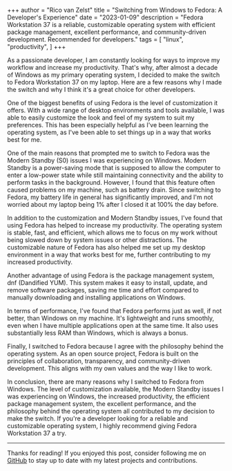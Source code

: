 +++
author = "Rico van Zelst"
title = "Switching from Windows to Fedora: A Developer's Experience"
date = "2023-01-09"
description = "Fedora Workstation 37 is a reliable, customizable operating system with efficient package management, excellent performance, and community-driven development. Recommended for developers."
tags = [
    "linux",
    "productivity",
]
+++

As a passionate developer, I am constantly looking for ways to improve my workflow and increase my productivity. That's why, after almost a decade of Windows as my primary operating system, I decided to make the switch to Fedora Workstation 37 on my laptop. Here are a few reasons why I made the switch and why I think it's a great choice for other developers.

One of the biggest benefits of using Fedora is the level of customization it offers. With a wide range of desktop environments and tools available, I was able to easily customize the look and feel of my system to suit my preferences. This has been especially helpful as I've been learning the operating system, as I've been able to set things up in a way that works best for me.

One of the main reasons that prompted me to switch to Fedora was the Modern Standby (S0) issues I was experiencing on Windows. Modern Standby is a power-saving mode that is supposed to allow the computer to enter a low-power state while still maintaining connectivity and the ability to perform tasks in the background. However, I found that this feature often caused problems on my machine, such as battery drain. Since switching to Fedora, my battery life in general has significantly improved, and I'm not worried about my laptop being 1% after I closed it at 100% the day before.

In addition to the customization and Modern Standby issues, I've found that using Fedora has helped to increase my productivity. The operating system is stable, fast, and efficient, which allows me to focus on my work without being slowed down by system issues or other distractions. The customizable nature of Fedora has also helped me set up my desktop environment in a way that works best for me, further contributing to my increased productivity.

Another advantage of using Fedora is the package management system, dnf (Dandified YUM). This system makes it easy to install, update, and remove software packages, saving me time and effort compared to manually downloading and installing applications on Windows.

In terms of performance, I've found that Fedora performs just as well, if not better, than Windows on my machine. It's lightweight and runs smoothly, even when I have multiple applications open at the same time. It also uses substantially less RAM than Windows, which is always a bonus.

Finally, I switched to Fedora because I agree with the philosophy behind the operating system. As an open source project, Fedora is built on the principles of collaboration, transparency, and community-driven development. This aligns with my own values and the way I like to work.

In conclusion, there are many reasons why I switched to Fedora from Windows. The level of customization available, the Modern Standby issues I was experiencing on Windows, the increased productivity, the efficient package management system, the excellent performance, and the philosophy behind the operating system all contributed to my decision to make the switch. If you're a developer looking for a reliable and customizable operating system, I highly recommend giving Fedora Workstation 37 a try.

---

Thanks for reading! If you enjoyed this post, consider following me on [GitHub](https://github.com/rico-vz) to stay up to date with my latest projects and contributions.
